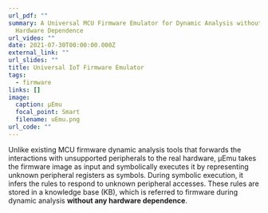 ```yaml
---
url_pdf: ""
summary: A Universal MCU Firmware Emulator for Dynamic Analysis without Any
  Hardware Dependence
url_video: ""
date: 2021-07-30T00:00:00.000Z
external_link: ""
url_slides: ""
title: Universal IoT Firmware Emulator
tags:
  - firmware
links: []
image:
  caption: μEmu
  focal_point: Smart
  filename: uEmu.png
url_code: ""
---
```

Unlike existing MCU firmware dynamic analysis tools that forwards the interactions with unsupported peripherals to the real hardware, μEmu takes the firmware image as input and symbolically executes it by representing unknown peripheral registers as symbols. During symbolic execution, it infers the rules to respond to unknown peripheral accesses. These rules are stored in a knowledge base (KB), which is referred to firmware during dynamic analysis **without any hardware dependence**.
